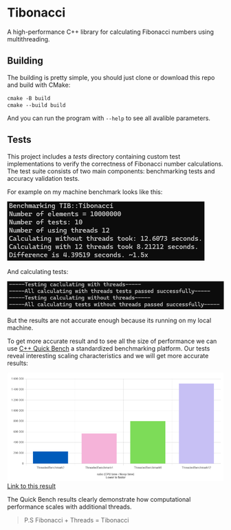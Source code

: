 ﻿# Tibonacci

A high-performance C++ library for calculating Fibonacci numbers using multithreading.



## Building

The building is pretty simple, you should just clone or download this repo and build with CMake:

```shell
cmake -B build
cmake --build build
```

And you can run the program with ``` --help ``` to see all avalible parameters.

## Tests

This project includes a *tests* directory containing custom test implementations to verify the correctness of Fibonacci number calculations. The test suite consists of two main components: benchmarking tests and accuracy validation tests.

For example on my machine benchmark looks like this:

![benchmarking image](assets/benchmarking.png)

And calculating tests:

![calculating tests image](assets/calculating.png)

But the results are not accurate enough because its running on my local machine. 

To get more accurate result and to see all the size of performance we can use [C++ Quick Bench](https://quick-bench.com/) a standardized benchmarking platform. Our tests reveal interesting scaling characteristics and we will get more accurate results:

![quickbench image](assets/quick_bench.png)
[Link to this result](https://quick-bench.com/q/jEQSnz-rYozZ7mioEtzok_5J310)


The Quick Bench results clearly demonstrate how computational performance scales with additional threads.

> P.S Fibonacci + Threads = Tibonacci
